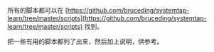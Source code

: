 
所有的脚本都可以在 [https://github.com/bruceding/systemtap-learn/tree/master/scripts](https://github.com/bruceding/systemtap-learn/tree/master/scripts) 找到。

把一些有用的脚本都列了出来，然后加上说明，供参考。
